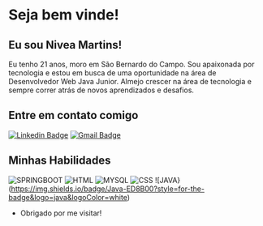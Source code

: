 # Seja bem vinde! 

  

## Eu sou Nivea Martins! 

Eu tenho 21 anos, moro em São Bernardo do Campo. Sou apaixonada por tecnologia e estou em busca de uma oportunidade na área de Desenvolvedor Web Java Junior. Almejo crescer na área de tecnologia e sempre correr atrás de novos aprendizados e desafios. 

 

## Entre em contato comigo 

[![Linkedin Badge](https://img.shields.io/badge/-LinkedIn-blue?style=flat-square&logo=Linkedin&logoColor=white&link=link_do_seu_perfil_no_linkedin)](https://www.linkedin.com/in/nivea-martins-8a4b7b181/) 
[![Gmail Badge](https://img.shields.io/badge/-Gmail-c14438?style=flat-square&logo=Gmail&logoColor=white&link=mailto:seu_email)](mailto:nivanina.martins@gmail.com) 

 

## Minhas Habilidades  

![SPRINGBOOT](https://img.shields.io/badge/Spring-6DB33F?style=for-the-badge&logo=spring&logoColor=white) 
![HTML](https://img.shields.io/badge/HTML5-E34F26?style=for-the-badge&logo=html5&logoColor=white) 
![MYSQL](https://img.shields.io/badge/MySQL-00000F?style=for-the-badge&logo=mysql&logoColor=white) 
![CSS](https://img.shields.io/badge/CSS3-1572B6?style=for-the-badge&logo=css3&logoColor=white) 
 ![JAVA}(https://img.shields.io/badge/Java-ED8B00?style=for-the-badge&logo=java&logoColor=white) 
 

- Obrigado por me visitar! 

